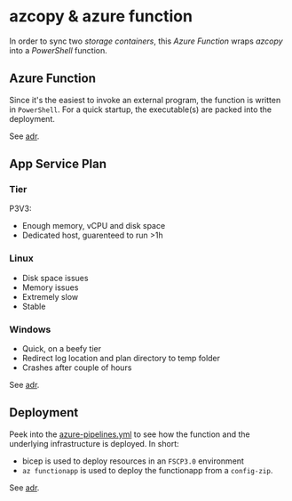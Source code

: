 # azcopy & azure function

In order to sync two _storage containers_, this _Azure Function_ wraps _azcopy_ into a _PowerShell_ function.

## Azure Function

Since it's the easiest to invoke an external program, the function is written in `PowerShell`. For a quick startup, the executable(s) are packed into the deployment.

See [adr](adr/azure-function/).

## App Service Plan

### Tier

P3V3: 
* Enough memory, vCPU and disk space
* Dedicated host, guarenteed to run >1h

### Linux

* Disk space issues
* Memory issues
* Extremely slow
* Stable

### Windows

* Quick, on a beefy tier
* Redirect log location and plan directory to temp folder
* Crashes after couple of hours

See [adr](adr/app-service-plan/).

## Deployment

Peek into the [azure-pipelines.yml](./azure-pipelines.yml) to see how the function and the underlying infrastructure is deployed. In short:

* bicep is used to deploy resources in an `FSCP3.0` environment
* `az functionapp` is used to deploy the functionapp from a `config-zip`.

See [adr](adr/deployment/).